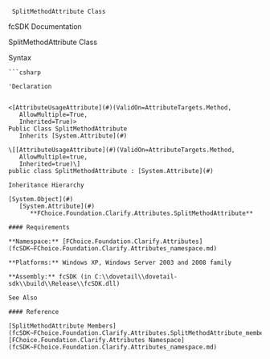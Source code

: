 ﻿     SplitMethodAttribute Class                                                   

fcSDK Documentation

SplitMethodAttribute Class

Syntax

```vbnet
```csharp

'Declaration
 

<[AttributeUsageAttribute](#)(ValidOn=AttributeTargets.Method, 
   AllowMultiple=True, 
   Inherited=True)>
Public Class SplitMethodAttribute 
   Inherits [System.Attribute](#)

\[[AttributeUsageAttribute](#)(ValidOn=AttributeTargets.Method, 
   AllowMultiple=true, 
   Inherited=true)\]
public class SplitMethodAttribute : [System.Attribute](#) 

Inheritance Hierarchy

[System.Object](#)  
   [System.Attribute](#)  
      **FChoice.Foundation.Clarify.Attributes.SplitMethodAttribute**  

#### Requirements

**Namespace:** [FChoice.Foundation.Clarify.Attributes](fcSDK~FChoice.Foundation.Clarify.Attributes_namespace.md)

**Platforms:** Windows XP, Windows Server 2003 and 2008 family

**Assembly:** fcSDK (in C:\\dovetail\\dovetail-sdk\\build\\Release\\fcSDK.dll)

See Also

#### Reference

[SplitMethodAttribute Members](fcSDK~FChoice.Foundation.Clarify.Attributes.SplitMethodAttribute_members.md)  
[FChoice.Foundation.Clarify.Attributes Namespace](fcSDK~FChoice.Foundation.Clarify.Attributes_namespace.md)